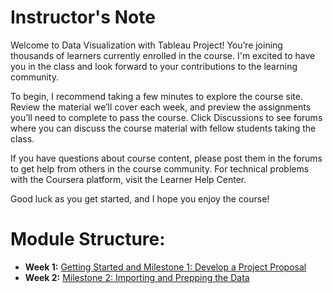 # Instructor's Note

Welcome to Data Visualization with Tableau Project! You’re joining thousands of learners currently enrolled in the course. I'm excited to have you in the class and look forward to your contributions to the learning community.

To begin, I recommend taking a few minutes to explore the course site. Review the material we’ll cover each week, and preview the assignments you’ll need to complete to pass the course. Click Discussions to see forums where you can discuss the course material with fellow students taking the class.

If you have questions about course content, please post them in the forums to get help from others in the course community. For technical problems with the Coursera platform, visit the Learner Help Center.

Good luck as you get started, and I hope you enjoy the course!

# Module Structure:
* **Week 1:** [Getting Started and Milestone 1: Develop a Project Proposal](./Week1/README.md)
* **Week 2:** [Milestone 2: Importing and Prepping the Data](./Week2/README.md)
